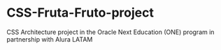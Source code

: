 # CSS-Fruta-Fruto-project
CSS Architecture project in the Oracle Next Education (ONE) program in partnership with Alura LATAM
